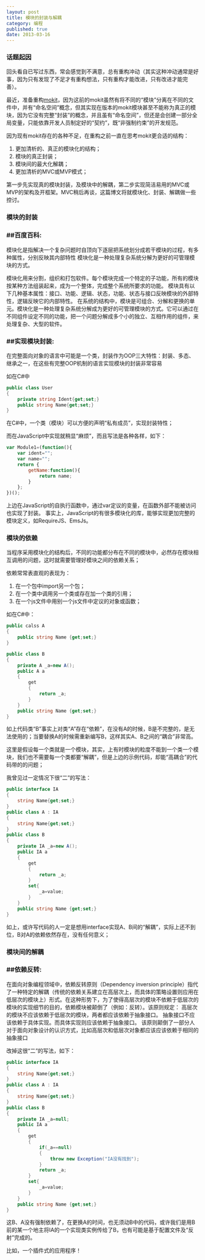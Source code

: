 ```yaml
---
layout: post
title: 模块的封装与解耦
category: 编程
published: true
date: 2013-03-16
---
```


### 话题起因
回头看自已写过东西，常会感觉到不满意，总有重构冲动（其实这种冲动通常是好事，因为只有发现了不足才有重构想法，只有重构才能改进，只有改进才能完善）。

<!--more-->

最近，准备重构[mokit](http://houfeng/mokit)，因为这前的mokit虽然有将不同的“模块”分离在不同的文件中，并有“命名空间”概念，但其实现在版本的mokit模块甚至不能称为真正的模块，因为它没有完整“封装”的概念，并且虽有“命名空间”，但还是会创建一部分全局变量，只能依靠开发人员制定好的“契约”，既“非强制约束”的开发规范。

因为现有mokit存在的各种不足，在重构之前一直在思考mokit更合适的结构：

1. 更加清析的、真正的模块化的结构；
2. 模块的真正封装；
3. 模块间的最大化解耦；
4. 更加清析的MVC或MVP模式；

第一步先实现真的模块封装，及模块中的解耦，第二步实现简洁易用的MVC或MVP的架构及开框架。MVC稍后再谈，这篇博文将就模块化、封装、解耦做一些控讨。

### 模块的封装
### ##百度百科:
模块化是指解决一个复杂问题时自顶向下逐层把系统划分成若干模块的过程，有多种属性，分别反映其内部特性
模块化是一种处理复杂系统分解为更好的可管理模块的方式。

模块化用来分割，组织和打包软件。每个模块完成一个特定的子功能，所有的模块按某种方法组装起来，成为一个整体，完成整个系统所要求的功能。
模块具有以下几种基本属性：接口、功能、逻辑、状态，功能、状态与接口反映模块的外部特性，逻辑反映它的内部特性。
在系统的结构中，模块是可组合、分解和更换的单元。模块化是一种处理复杂系统分解成为更好的可管理模块的方式。它可以通过在不同组件设定不同的功能，把一个问题分解成多个小的独立、互相作用的组件，来处理复杂、大型的软件。

### ##实现模块封装:
在完整面向对象的语言中可能是一个类，封装作为OOP三大特性：封装、多态、继承之一，在这些有完整OOP机制的语言实现模块的封装非常容易

如在C#中

```csharp
public class User
{
	private string Ident{get;set;}
    public string Name{get;set;}
}
```


在C#中，一个类（模块）可以方便的声明“私有成员”，实现封装特性；

而在JavaScript中实现就稍显“麻烦”，而且写法是各种各样，如下：

```js
var Module1=(function(){
	var ident="";
	var name="";
    return {
    	getName:function(){
        	return name;
        }
    };
})();
```

上边在JavaScript的自执行函数中，通过var定议的变量，在函数外部不能被访问也实现了封装。
事实上，JavaScript的有很多模块化的库，能够实现更加完整的模块定义，如RequireJS、EmsJs。

### 模块的依赖
当程序采用模块化的结构后，不同的功能都分布在不同的模块中，必然存在模块相互调用的问题，这时就需要管理好模块之间的依赖关系；

依赖常常表直观的表现为：

1. 在一个包中import另一个包；
2. 在一个类中调用另一个类或存在加一个类的引用；
3. 在一个js文件中用别一个js文件中定议的对象或函数；

如在C#中：

```csharp
public calss A
{
	public string Name {get;set;}
}

public class B
{
	private A _a=new A();
	public A a
    {
    	get
        {
        	return _a;
        }
    }
    public string Name {get;set;}
}
```

如上代码类“B”事实上对类“A”存在“依赖”，在没有A的时候，B是不完整的，是无法使用的；当要替换A的时候需重新编写B，这样其实A、B之间的“耦合”非常高。

这里是假设每一个类就是一个模块，其实，上有时模块的粒度不能到一个类一个模块，我们也不需要每一个类都要“解耦”，但是上边的示例代码，却能“高耦合”的代码带的的问题；

我曾见过一定情况下很“二”的写法：

```csharp
public interface IA
{
	string Name{get;set;}
}
public class A : IA
{
	string Name{get;set;}
}
public class B
{
	private IA _a=new A();
	public IA a
    {
    	get
        {
        	return _a;
        }
        set{
        	_a=value;
        }
    }
    public string Name {get;set;}
}
```

如上，或许写代码的人一定是想用interface实现A、B间的“解耦”，实际上还不到位，B对A的依赖依然存在，没有任何意义；


### 模块间的解耦

### ##依赖反转:
在面向对象编程领域中，依赖反转原则（Dependency inversion principle）指代了一种特定的解耦（传统的依赖关系建立在高层次上，而具体的策略设置则应用在低层次的模块上）形式。在这种形势下，为了使得高层次的模块不依赖于低层次的模块的实现细节的目的，依赖模块被颠倒了（例如：反转）。该原则规定：
高层次的模块不应该依赖于低层次的模块，两者都应该依赖于抽象接口。
抽象接口不应该依赖于具体实现。而具体实现则应该依赖于抽象接口。
该原则颠倒了一部分人对于面向对象设计的认识方式，比如高层次和低层次对象都应该应该依赖于相同的抽象接口


改掉这很“二”的写法，如下：

```csharp
public interface IA
{
	string Name{get;set;}
}
public class A : IA
{
	string Name{get;set;}
}
public class B
{
	private IA _a=null;
	public IA a
    {
    	get
        {
        	if(_a==null)
            {
            	throw new Exception("IA没有找到");
            }
        	return _a;
        }
        set{
        	_a=value;
        }
    }
    public string Name {get;set;}
}

```

这B、A没有强制依赖了，在更换A的时间，也无须动B中的代码，或许我们是用B前的某一个地主将IA的一个实现类实例传给了B，也有可能是基于配置文件及“反射”完成的。

比如，一个插件式的应用程序！